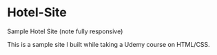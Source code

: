 # Hotel-Site
Sample Hotel Site (note fully responsive)

This is a sample site I built while taking a Udemy course on HTML/CSS.
